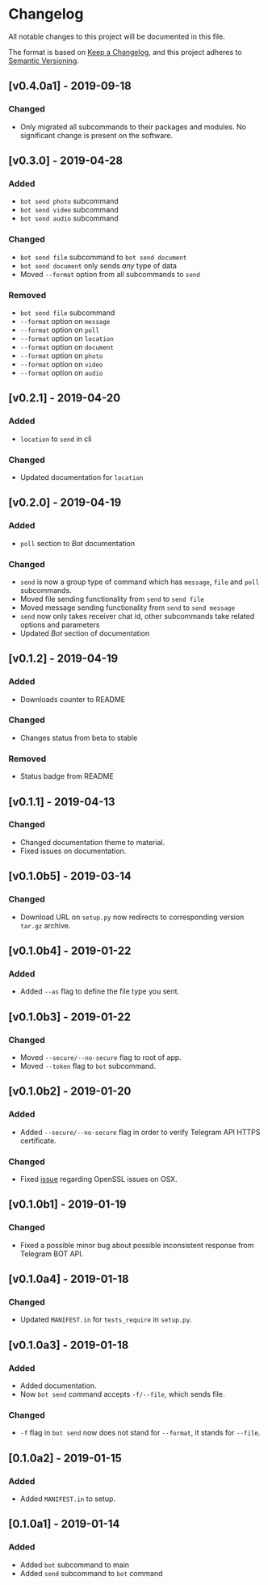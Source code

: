 # Changelog
All notable changes to this project will be documented in this file.

The format is based on [Keep a Changelog](https://keepachangelog.com/en/1.0.0/),
and this project adheres to [Semantic Versioning](https://semver.org/spec/v2.0.0.html).

## [v0.4.0a1] - 2019-09-18
### Changed
 - Only migrated all subcommands to their packages and modules.
 No significant change is present on the software.

## [v0.3.0] - 2019-04-28
### Added
 - `bot send photo` subcommand
 - `bot send video` subcommand
 - `bot send audio` subcommand

### Changed
 - `bot send file` subcommand to `bot send document`
 - `bot send document` only sends *any* type of data
 - Moved `--format` option from all subcommands to `send`

### Removed
 - `bot send file` subcommand
 - `--format` option on `message`
 - `--format` option on `poll`
 - `--format` option on `location`
 - `--format` option on `document`
 - `--format` option on `photo`
 - `--format` option on `video`
 - `--format` option on `audio`

## [v0.2.1] - 2019-04-20
### Added
 - `location` to `send` in cli

### Changed
 - Updated documentation for `location`

## [v0.2.0] - 2019-04-19
### Added
 - `poll` section to *Bot* documentation

### Changed
 - `send` is now a group type of command which has `message`, `file` and `poll`
 subcommands.
 - Moved file sending functionality from `send` to `send file`
 - Moved message sending functionality from `send` to `send message`
 - `send` now only takes receiver chat id, other subcommands take related
 options and parameters
 - Updated *Bot* section of documentation

## [v0.1.2] - 2019-04-19
### Added
 - Downloads counter to README

### Changed
 - Changes status from beta to stable

### Removed
 - Status badge from README

## [v0.1.1] - 2019-04-13
### Changed
 - Changed documentation theme to material.
 - Fixed issues on documentation.

## [v0.1.0b5] - 2019-03-14
### Changed
 - Download URL on `setup.py` now redirects to corresponding version `tar.gz`
 archive.

## [v0.1.0b4] - 2019-01-22

### Added
 - Added `--as` flag to define the file type you sent.

## [v0.1.0b3] - 2019-01-22

### Changed
 - Moved `--secure/--no-secure` flag to root of app.
 - Moved `--token` flag to `bot` subcommand.

## [v0.1.0b2] - 2019-01-20

### Added
 - Added `--secure/--no-secure` flag in order to verify Telegram API HTTPS certificate.

### Changed
 - Fixed [issue](https://github.com/erayerdin/tgcli/issues/4) regarding OpenSSL issues on OSX.

## [v0.1.0b1] - 2019-01-19

### Changed
 - Fixed a possible minor bug about possible inconsistent response from Telegram BOT API.

## [v0.1.0a4] - 2019-01-18

### Changed
 - Updated `MANIFEST.in` for `tests_require` in `setup.py`.

## [v0.1.0a3] - 2019-01-18

### Added
 - Added documentation.
 - Now `bot send` command accepts `-f/--file`, which sends file.

### Changed
 - `-f` flag in `bot send` now does not stand for `--format`, it stands for `--file`.

## [0.1.0a2] - 2019-01-15

### Added
 - Added `MANIFEST.in` to setup.

## [0.1.0a1] - 2019-01-14

### Added
 - Added `bot` subcommand to main
 - Added `send` subcommand to `bot` command

